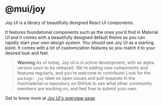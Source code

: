 # @mui/joy

Joy UI is a library of beautifully designed React UI components.

It features foundational components such as the ones you'd find in Material UI and it comes with a beautifully designed default theme so you can rapidly start your own design system. You should see Joy UI as a starting point. It comes with a lot of customization features so you match it to your desired look and feel.

> **Warning**
> As of today, Joy UI is in active development, with an alpha version soon to be released.
> We're adding new components and features regularly, and you're welcome to contribute!
> Look for the `package: joy` label on open issues and pull requests in the mui/material-ui repository on GitHub to see what other community members are working on, and feel free to submit your own.

Get to know more at [Joy UI's overview page](https://mui.com/joy-ui/getting-started/overview/).
